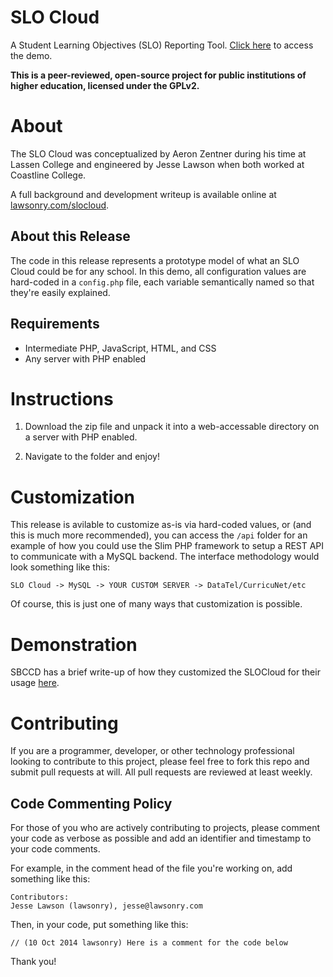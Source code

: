 SLO Cloud
========

A Student Learning Objectives (SLO) Reporting Tool. [Click here](http://lawsonry.com/projects/slocloud) to access the demo.

**This is a peer-reviewed, open-source project for public institutions of higher education, licensed under the GPLv2.**

# About

The SLO Cloud was conceptualized by Aeron Zentner during his time at Lassen College and engineered by Jesse Lawson when both worked at Coastline College.

A full background and development writeup is available online at [lawsonry.com/slocloud](http://lawsonry.com/slocloud).

## About this Release

The code in this release represents a prototype model of what an SLO Cloud could be for any school. In this demo, all configuration values are hard-coded in a `config.php` file, each variable semantically named so that they're easily explained. 

## Requirements

* Intermediate PHP, JavaScript, HTML, and CSS
* Any server with PHP enabled

# Instructions

1. Download the zip file and unpack it into a web-accessable directory on a server with PHP enabled. 

2. Navigate to the folder and enjoy!

# Customization

This release is avilable to customize as-is via hard-coded values, or (and this is much more recommended), you can access the `/api` folder for an example of how you could use the Slim PHP framework to setup a REST API to communicate with a MySQL backend. The interface methodology would look something like this:

`SLO Cloud -> MySQL -> YOUR CUSTOM SERVER -> DataTel/CurricuNet/etc`

Of course, this is just one of many ways that customization is possible. 

# Demonstration

SBCCD has a brief write-up of how they customized the SLOCloud for their usage [here](http://tess.sbccd.org/Departments/District%20Computing%20Services/SLOCloud).

# Contributing

If you are a programmer, developer, or other technology professional looking to contribute to this project, please feel free to fork this repo and submit pull requests at will. All pull requests are reviewed at least weekly. 

## Code Commenting Policy

For those of you who are actively contributing to projects, please comment your code as verbose as possible and add an identifier and timestamp to your code comments.

For example, in the comment head of the file you're working on, add something like this:

	Contributors:
	Jesse Lawson (lawsonry), jesse@lawsonry.com


Then, in your code, put something like this:

`// (10 Oct 2014 lawsonry) Here is a comment for the code below`

Thank you!
